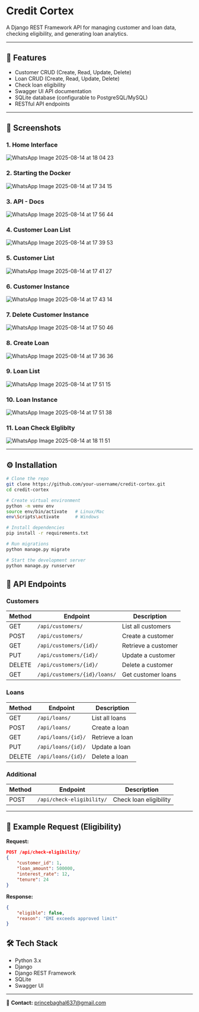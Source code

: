 # Credit Cortex

A Django REST Framework API for managing customer and loan data, checking eligibility, and generating loan analytics.  

---

## 🚀 Features
- Customer CRUD (Create, Read, Update, Delete)
- Loan CRUD (Create, Read, Update, Delete)
- Check loan eligibility
- Swagger UI API documentation
- SQLite database (configurable to PostgreSQL/MySQL)
- RESTful API endpoints

---

## 📸 Screenshots

### 1. Home Interface
![WhatsApp Image 2025-08-14 at 18 04 23](https://github.com/user-attachments/assets/f11698f9-56c0-4eb0-a6d2-58924b906020)

### 2. Starting the Docker
![WhatsApp Image 2025-08-14 at 17 34 15](https://github.com/user-attachments/assets/6e60d6bb-97d8-4bee-a4d6-e012fd8b571a)


### 3. API - Docs
![WhatsApp Image 2025-08-14 at 17 56 44](https://github.com/user-attachments/assets/ca77360d-df13-4b7e-988e-2400a52ae22e)


### 4. Customer Loan List
![WhatsApp Image 2025-08-14 at 17 39 53](https://github.com/user-attachments/assets/0ca0a3ee-0c94-4051-af84-151fa96c9580)


### 5. Customer  List
![WhatsApp Image 2025-08-14 at 17 41 27](https://github.com/user-attachments/assets/3f262a08-28f9-4d52-848d-e6b40591e635)


### 6. Customer  Instance
![WhatsApp Image 2025-08-14 at 17 43 14](https://github.com/user-attachments/assets/64a4358b-a5c3-4922-8c89-4ce4b0856723)


### 7. Delete Customer Instance
![WhatsApp Image 2025-08-14 at 17 50 46](https://github.com/user-attachments/assets/7f7bd2b6-3c70-4b49-8449-a1b68da88d92)


### 8. Create Loan
![WhatsApp Image 2025-08-14 at 17 36 36](https://github.com/user-attachments/assets/a55fcb7d-0b60-4594-aa86-7265ab10a02b)


### 9. Loan List
![WhatsApp Image 2025-08-14 at 17 51 15](https://github.com/user-attachments/assets/53cd4e15-7b96-4a0c-9776-6932f2abd9c3)


### 10. Loan Instance
![WhatsApp Image 2025-08-14 at 17 51 38](https://github.com/user-attachments/assets/4a7cb67e-0d14-4662-9d2c-47d0b81a31b9)


### 11. Loan Check Elgliblty 
![WhatsApp Image 2025-08-14 at 18 11 51](https://github.com/user-attachments/assets/3a4766a7-9a83-4282-b32d-337236c5cb10)


---

## ⚙️ Installation

```bash
# Clone the repo
git clone https://github.com/your-username/credit-cortex.git
cd credit-cortex

# Create virtual environment
python -m venv env
source env/bin/activate   # Linux/Mac
env\Scripts\activate      # Windows

# Install dependencies
pip install -r requirements.txt

# Run migrations
python manage.py migrate

# Start the development server
python manage.py runserver
```
## 🔗 API Endpoints

### Customers
| Method | Endpoint | Description |
|--------|----------|-------------|
| GET    | `/api/customers/` | List all customers |
| POST   | `/api/customers/` | Create a customer |
| GET    | `/api/customers/{id}/` | Retrieve a customer |
| PUT    | `/api/customers/{id}/` | Update a customer |
| DELETE | `/api/customers/{id}/` | Delete a customer |
| GET    | `/api/customers/{id}/loans/` | Get customer loans |

### Loans
| Method | Endpoint | Description |
|--------|----------|-------------|
| GET    | `/api/loans/` | List all loans |
| POST   | `/api/loans/` | Create a loan |
| GET    | `/api/loans/{id}/` | Retrieve a loan |
| PUT    | `/api/loans/{id}/` | Update a loan |
| DELETE | `/api/loans/{id}/` | Delete a loan |

### Additional
| Method | Endpoint | Description |
|--------|----------|-------------|
| POST   | `/api/check-eligibility/` | Check loan eligibility |

---

## 📄 Example Request (Eligibility)

**Request:**
```json
POST /api/check-eligibility/
{
    "customer_id": 1,
    "loan_amount": 500000,
    "interest_rate": 12,
    "tenure": 24
}

```
**Response:**
```json
{
    "eligible": false,
    "reason": "EMI exceeds approved limit"
}
```
## 🛠 Tech Stack
- Python 3.x
- Django
- Django REST Framework
- SQLite
- Swagger UI

---

📧 **Contact:** [princebaghal637@gmail.com](mailto:princebaghal637@gmail.com)



